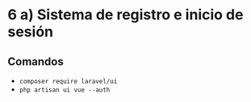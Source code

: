 # 6 a) Sistema de registro e inicio de sesión

## Comandos

- `composer require laravel/ui `
- `php artisan ui vue --auth`